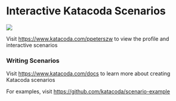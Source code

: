 # Interactive Katacoda Scenarios

[![](http://shields.katacoda.com/katacoda/ppeterszw/count.svg)](https://www.katacoda.com/ppeterszw "Get your profile on Katacoda.com")

Visit https://www.katacoda.com/ppeterszw to view the profile and interactive scenarios

### Writing Scenarios
Visit https://www.katacoda.com/docs to learn more about creating Katacoda scenarios

For examples, visit https://github.com/katacoda/scenario-example
